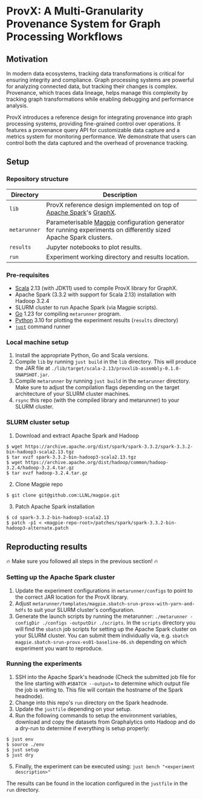 # ProvX: A Multi-Granularity Provenance System for Graph Processing Workflows

## Motivation
In modern data ecosystems, tracking data transformations is critical for ensuring integrity and compliance. Graph processing systems are powerful for analyzing connected data, but tracking their changes is complex. Provenance, which traces data lineage, helps manage this complexity by tracking graph transformations while enabling debugging and performance analysis.

ProvX introduces a reference design for integrating provenance into graph processing systems, providing fine-grained control over operations. It features a provenance query API for customizable data capture and a metrics system for monitoring performance. We demonstrate that users can control both the data captured and the overhead of provenance tracking.

## Setup

### Repository structure

| Directory | Description |
| --- | --- |
| `lib` | ProvX reference design implemented on top of [Apache Spark](https://spark.apache.org)'s [GraphX](https://spark.apache.org/docs/latest/graphx-programming-guide.html). |
| `metarunner` | Parameterisable [Magpie](https://github.com/LLNL/magpie) configuration generator for running experiments on differently sized Apache Spark clusters. |
| `results` | Jupyter notebooks to plot results. |
| `run` | Experiment working directory and results location. |

### Pre-requisites

- [Scala](https://www.scala-lang.org/) 2.13 (with JDK11) used to compile ProvX library for GraphX.
- Apache Spark (3.3.2 with support for Scala 2.13) installation with Hadoop 3.2.4
- SLURM cluster to run Apache Spark (via Magpie scripts).
- [Go](https://go.dev/) 1.23 for compiling `metarunner` program.
- [Python](https://www.python.org/) 3.10 for plotting the experiment results (`results` directory)
- [`just`](https://just.systems/) command runner

### Local machine setup

1. Install the appropriate Python, Go and Scala versions.
2. Compile `lib` by running `just build` in the `lib` directory. This will produce the JAR file at `./lib/target/scala-2.13/provxlib-assembly-0.1.0-SNAPSHOT.jar`.
3. Compile `metarunner` by running `just build` in the `metarunner` directory. Make sure to adjust the compilation flags depending on the target architecture of your SLURM cluster machines.
4. `rsync` this repo (with the compiled library and metarunner) to your SLURM cluster.

### SLURM cluster setup

1. Download and extract Apache Spark and Hadoop
```
$ wget https://archive.apache.org/dist/spark/spark-3.3.2/spark-3.3.2-bin-hadoop3-scala2.13.tgz
$ tar xvzf spark-3.3.2-bin-hadoop3-scala2.13.tgz
$ wget https://archive.apache.org/dist/hadoop/common/hadoop-3.2.4/hadoop-3.2.4.tar.gz
$ tar xvzf hadoop-3.2.4.tar.gz
```
2. Clone Magpie repo
```sh
$ git clone git@github.com:LLNL/magpie.git
```
3. Patch Apache Spark installation
```
$ cd spark-3.3.2-bin-hadoop3-scala2.13
$ patch -p1 < <magpie-repo-root>/patches/spark/spark-3.3.2-bin-hadoop3-alternate.patch
```

## Reproducting results

:fire: Make sure you followed all steps in the previous section! :fire:

### Setting up the Apache Spark cluster
1. Update the experiment configurations in `metarunner/configs` to point to the correct JAR location for the ProvX library.
2. Adjust `metarunner/templates/magpie.sbatch-srun-provx-with-yarn-and-hdfs` to suit your SLURM cluster's configuration.
3. Generate the launch scripts by running the metarunner: `./metarunner -configDir ./configs -outputDir ./scripts`. In the `scripts` directory you will find the `sbatch` job scripts for setting up the Apache Spark cluster on your SLURM cluster. You can submit them individually via, e.g. `sbatch magpie.sbatch-srun-provx-es01-baseline-06.sh` depending on which experiment you want to reproduce.

### Running the experiments

1. SSH into the Apache Spark's headnode (Check the submitted job file for the line starting with `#SBATCH --output=` to determine which output file the job is writing to. This file will contain the hostname of the Spark headnode).
2. Change into this repo's `run` directory on the Spark headnode.
3. Update the `justfile` depending on your setup.
4. Run the following commands to setup the environment variables, download and copy the datasets from Graphalytics onto Hadoop and do a dry-run to determine if everything is setup properly:
```
$ just env
$ source ./env
$ just setup
$ just dry
```
5. Finally, the experiment can be executed using: `just bench "<experiment description>"`

The results can be found in the location configured in the `justfile` in the `run` directory.

